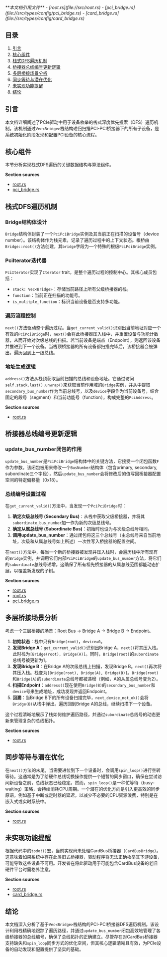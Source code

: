 <cite>
**本文档引用文件**
- [root.rs](file://src/root.rs)
- [pci_bridge.rs](file://src/types/config/pci_bridge.rs)
- [card_bridge.rs](file://src/types/config/card_bridge.rs)
</cite>

## 目录
1. [引言](#引言)
2. [核心组件](#核心组件)
3. [栈式DFS遍历机制](#栈式dfs遍历机制)
4. [桥接器总线编号更新逻辑](#桥接器总线编号更新逻辑)
5. [多层桥接场景分析](#多层桥接场景分析)
6. [同步等待与潜在优化](#同步等待与潜在优化)
7. [未实现功能提醒](#未实现功能提醒)
8. [结论](#结论)

## 引言
本文档详细阐述了PCIe驱动中用于设备枚举的栈式深度优先搜索（DFS）遍历机制。该机制通过`Vec<Bridge>`栈结构递归扫描PCI-PCI桥接器下的所有子设备，是系统初始化阶段发现和配置PCI设备的核心流程。

## 核心组件

本节分析实现栈式DFS遍历的关键数据结构与算法组件。

**Section sources**
- [root.rs](file://src/root.rs#L1-L192)
- [pci_bridge.rs](file://src/types/config/pci_bridge.rs#L1-L110)

## 栈式DFS遍历机制

### Bridge结构体设计
`Bridge`结构体封装了一个`PciPciBridge`实例及其当前正在扫描的设备号（device number）。该结构体作为栈元素，记录了遍历过程中的上下文状态。根桥由`Bridge::root()`方法创建，其`bridge`字段为一个特殊的根级`PciPciBridge`实例。

### PciIterator迭代器
`PciIterator`实现了`Iterator` trait，是整个遍历过程的控制中心。其核心成员包括：
- `stack: Vec<Bridge>`：存储当前路径上所有父级桥接器的栈。
- `function`：当前正在扫描的功能号。
- `is_mulitple_function`：标识当前设备是否支持多功能。

### 遍历流程控制
`next()`方法驱动整个遍历过程。当`get_current_valid()`识别出当前地址对应一个有效的`PciPciBridge`时，`next()`会将此桥接器压入栈中，并重置设备与功能计数器，从而开始对次级总线的扫描。若当前设备是端点（Endpoint），则返回该设备并推进到下一个设备。当栈顶桥接器的所有设备都扫描完毕后，该桥接器会被弹出，遍历回到上一级总线。

### 地址生成逻辑
`address()`方法从栈顶获取当前扫描的总线和设备地址。它通过访问`self.stack.last().unwrap()`来获取当前作用域的`Bridge`实例，并从中提取`secondary_bus_number`作为当前总线号，以及`device`字段作为当前设备号，结合固定的段号（segment）和当前功能号（function），构成完整的`PciAddress`。

**Section sources**
- [root.rs](file://src/root.rs#L50-L192)

## 桥接器总线编号更新逻辑

### update_bus_number闭包的作用
`update_bus_number`是`PciPciBridge`结构体中的关键方法，它接受一个闭包函数`F`作为参数。该闭包被用来修改一个`BusNumber`结构体（包含primary, secondary, subordinate三个字段），然后`update_bus_number`会将修改后的值写回桥接器配置空间的特定偏移量（0x18）。

### 总线编号设置过程
在`get_current_valid()`方法中，当发现一个`PciPciBridge`时：
1.  **确定次级总线号 (Secondary Bus)**：从栈中获取父级桥接器，并将其`subordinate_bus_number`加一作为新的次级总线号。
2.  **确定从属总线号 (Subordinate Bus)**：初始时也设为与次级总线号相同。
3.  **调用update_bus_number**：通过闭包将这三个总线号（主总线号来自当前地址，次级和从属总线号如上所述）一次性写入桥接器的配置空间。

在`next()`方法中，每当一个新的桥接器被发现并压入栈时，会遍历栈中所有现有的`Bridge`实例，并调用它们内部`PciPciBridge`的`update_bus_number`方法，将它们的`subordinate`总线号递增。这确保了所有祖先桥接器的从属总线范围都能动态扩展，以覆盖新发现的子树。

**Section sources**
- [root.rs](file://src/root.rs#L100-L115)
- [root.rs](file://src/root.rs#L170-L180)
- [pci_bridge.rs](file://src/types/config/pci_bridge.rs#L65-L85)

## 多层桥接场景分析

考虑一个三层桥接的场景：Root Bus -> Bridge A -> Bridge B -> Endpoint。
1.  **初始状态**：栈中只有`Bridge(root)`，`device=0`。
2.  **发现Bridge A**：`get_current_valid()`识别出Bridge A，`next()`将其压入栈。此时栈为`[Bridge(root), Bridge(A)]`。同时，`Bridge(root)`的`subordinate`总线号被更新为1。
3.  **发现Bridge B**：在Bridge A的次级总线上扫描，发现Bridge B。`next()`再次将其压入栈。栈变为`[Bridge(root), Bridge(A), Bridge(B)]`。`Bridge(root)`和`Bridge(A)`的`subordinate`总线号都被递增（例如，A的从属总线号变为2）。
4.  **扫描Endpoint**：`address()`现在使用`Bridge(B)`的`secondary_bus_number`和`device`号来生成地址，成功发现并返回Endpoint。
5.  **回溯**：当Bridge B下的所有设备扫描完毕，`next_device_not_ok()`会将`Bridge(B)`从栈中弹出。遍历回到Bridge A的总线，继续扫描下一个设备。

这个过程清晰地展示了栈如何维护遍历路径，并通过`subordinate`总线号的动态更新来管理复杂的总线拓扑。

**Section sources**
- [root.rs](file://src/root.rs#L150-L192)

## 同步等待与潜在优化

在`next()`方法的末尾，当需要进位到下一个设备时，会调用`spin_loop()`进行空转等待。这通常是为了给硬件总线切换操作提供一个短暂的同步窗口，确保在尝试访问新设备之前，总线状态已经稳定。然而，`spin_loop()`是一种忙等待（busy-waiting）策略，会持续消耗CPU周期。一个潜在的优化方向是引入更高效的同步原语，例如基于中断或定时器的延迟，以减少不必要的CPU资源浪费，特别是在嵌入式或实时系统中。

**Section sources**
- [root.rs](file://src/root.rs#L188)

## 未实现功能提醒

根据代码中的`todo!()`宏，当前实现尚未处理CardBus桥接器（`CardBusBridge`）。这意味着如果系统中存在此类旧式桥接器，驱动程序将无法正确枚举其下游设备，可能导致这些设备不可用。开发者在将此驱动用于可能包含CardBus设备的老旧硬件平台时需格外注意。

**Section sources**
- [root.rs](file://src/root.rs#L145)
- [card_bridge.rs](file://src/types/config/card_bridge.rs#L1-L22)

## 结论
本文档深入分析了基于`Vec<Bridge>`栈结构的PCI-PCI桥接器DFS遍历机制。该设计利用栈精确地跟踪了遍历路径，并通过`update_bus_number`闭包高效地管理了各级桥接器的总线编号，确保了总线拓扑的正确建立。尽管存在对CardBus桥接器支持缺失和`spin_loop`同步方式的优化空间，但其核心逻辑清晰且有效，为PCIe设备的自动发现和配置提供了坚实的基础。
